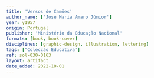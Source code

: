 ```yaml
---
title: 'Versos de Camões'
author_name: ['José Maria Amaro Júnior']
year: y1957
origin: Portugal
publisher: 'Ministério da Educação Nacional'
formats: [book, book-cover]
disciplines: [graphic-design, illustration, lettering]
tags: ["Colecção Educativa"]
ref: sol-030-0163
layout: artifact
date_added: 2022-10-01
---
```

